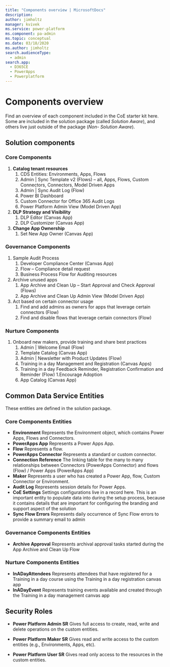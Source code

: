 ```yaml
---
title: "Components overview | MicrosoftDocs"
description: 
author: jimholtz
manager: kvivek
ms.service: power-platform
ms.component: pa-admin
ms.topic: conceptual
ms.date: 03/18/2020
ms.author: jimholtz
search.audienceType: 
  - admin
search.app: 
  - D365CE
  - PowerApps
  - Powerplatform
---
```

# Components overview

Find an overview of each component included in the CoE starter kit here. Some are included in the solution package (called *Solution Aware*), and others live just outside of the package (*Non- Solution Aware*).

## Solution components

### Core Components

1. **Catalog tenant resources**
    1. CDS Entities: Environments, Apps, Flows
    1. Admin | Sync Template v2 (Flows) – all, Apps, Flows, Custom Connectors, Connectors, Model Driven Apps
    1. Admin | Sync Audit Log (Flow)
    1. Power BI Dashboard
    1. Custom Connector for Office 365 Audit Logs
    1. Power Platform Admin View (Model Driven App)
1. **DLP Strategy and Visibility**
    1. DLP Editor (Canvas App)
    1. DLP Customizer (Canvas App)
1. **Change App Ownership**
    1. Set New App Owner (Canvas App)

### Governance Components

1. Sample Audit Process
    1. Developer Compliance Center (Canvas App)
    1. Flow – Compliance detail request
    1. Business Process Flow for Auditing resources
1. Archive unused apps
    1. App Archive and Clean Up – Start Approval and Check Approval (Flows)
    1. App Archive and Clean Up Admin View (Model Driven App)
1. Act based on certain connector usage
    1. Find and add admins as owners for apps that leverage certain connectors (Flow)
    1. Find and disable flows that leverage certain connectors (Flow)

### Nurture Components

1. Onboard new makers, provide training and share best practices
    1. Admin | Welcome Email (Flow)
    1. Template Catalog (Canvas App)
    1. Admin | Newsletter with Product Updates (Flow)
    1. Training in a day Management and Registration (Canvas Apps)
    1. Training in a day Feedback Reminder, Registration Confirmation and Reminder (Flow)
1.Encourage Adoption
    1. App Catalog (Canvas App)

## Common Data Service Entities

These entities are defined in the solution package.

### Core Components Entities

- **Environment**
Represents the Environment object, which contains Power Apps, Flows and Connectors. 
- **PowerApps App**
Represents a Power Apps App.
- **Flow** Represents a flow.
- **PowerApps Connector** Represents a standard or custom connector.
- **Connection Reference** The linking table for the many to many relationships between Connectors (PowerApps Connector) and flows (Flow) / Power Apps (PowerApps App)
- **Maker** Represents a user who has created a Power App, flow, Custom Connector or Environment.
- **Audit Log** Represents session details for Power Apps.
- **CoE Settings** Settings configurations live in a record here. This is an important entity to populate data into during the setup process, because it contains details that are important for configuring the branding and support aspect of the solution
- **Sync Flow Errors** Represents daily occurrence of Sync Flow errors to provide a summary email to admin

### Governance Components Entities

- **Archive Approval** Represents archival approval tasks started during the App Archive and Clean Up Flow

### Nurture Components Entities

- **InADayAttendees** Represents attendees that have registered for a Training in a day course using the Training in a day registration canvas app
- **InADayEvent** Represents training events available and created through the Training in a day management canvas app

## Security Roles

- **Power Platform Admin SR** Gives full access to create, read, write and delete operations on the custom entities.

- **Power Platform Maker SR** Gives read and write access to the custom entities (e.g., Environments, Apps, etc).

- **Power Platform User SR**  Gives read only access to the resources in the custom entities.
